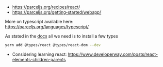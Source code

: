 - https://parceljs.org/recipes/react/
- https://parceljs.org/getting-started/webapp/

More on typescript available here:
https://parceljs.org/languages/typescript/


As stated in the [docs](https://parceljs.org/recipes/react/#typescript) all we need is to install a few types
```bash
yarn add @types/react @types/react-dom --dev
```


- Considering learning react:
  https://www.developerway.com/posts/react-elements-children-parents

